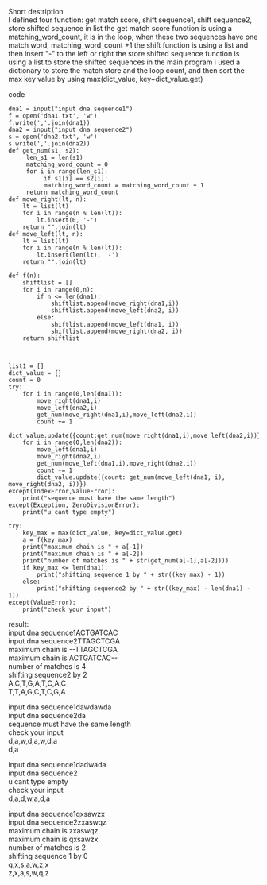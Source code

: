 Short destription  
I defined four function: get match score, shift sequence1, shift sequence2, store shifted sequence in list the get match score function is using a matching_word_count, it is in the loop, when these two sequences have one match word, matching_word_count +1 the shift function is using a list and then insert "-" to the left or right the store shifted sequence function is using a list to store the shifted sequences in the main program i used a dictionary to store the match store and the loop count, and then sort the max key value by using max(dict_value, key+dict_value.get)   

code

    dna1 = input("input dna sequence1")
    f = open('dna1.txt', 'w')
    f.write(','.join(dna1))
    dna2 = input("input dna sequence2")
    s = open('dna2.txt', 'w')
    s.write(','.join(dna2))
    def get_num(s1, s2):
         len_s1 = len(s1)
         matching_word_count = 0
         for i in range(len_s1):
              if s1[i] == s2[i]:
              matching_word_count = matching_word_count + 1
         return matching_word_count
    def move_right(lt, n):
        lt = list(lt)
        for i in range(n % len(lt)):
            lt.insert(0, '-')
        return "".join(lt)
    def move_left(lt, n):
        lt = list(lt)
        for i in range(n % len(lt)):
            lt.insert(len(lt), '-')
        return "".join(lt)
    
    def f(n):
        shiftlist = []
        for i in range(0,n):
            if n <= len(dna1):
                shiftlist.append(move_right(dna1,i))
                shiftlist.append(move_left(dna2, i))
            else:
                shiftlist.append(move_left(dna1, i))
                shiftlist.append(move_right(dna2, i))
        return shiftlist



    list1 = []
    dict_value = {}
    count = 0
    try:
        for i in range(0,len(dna1)):
            move_right(dna1,i)
            move_left(dna2,i)
            get_num(move_right(dna1,i),move_left(dna2,i))
            count += 1
            dict_value.update({count:get_num(move_right(dna1,i),move_left(dna2,i))})
        for i in range(0,len(dna2)):
            move_left(dna1,i)
            move_right(dna2,i)
            get_num(move_left(dna1,i),move_right(dna2,i))
            count += 1
            dict_value.update({count: get_num(move_left(dna1, i), move_right(dna2, i))})
    except(IndexError,ValueError):
        print("sequence must have the same length")
    except(Exception, ZeroDivisionError):
        print("u cant type empty")

    try:
        key_max = max(dict_value, key=dict_value.get)
        a = f(key_max)
        print("maximum chain is " + a[-1])
        print("maximum chain is " + a[-2])
        print("number of matches is " + str(get_num(a[-1],a[-2])))
        if key_max <= len(dna1):
            print("shifting sequence 1 by " + str((key_max) - 1))
        else:
            print("shifting sequence2 by " + str((key_max) - len(dna1) - 1))
    except(ValueError):
        print("check your input")


result:   
input dna sequence1ACTGATCAC  
input dna sequence2TTAGCTCGA  
maximum chain is --TTAGCTCGA   
maximum chain is ACTGATCAC--   
number of matches is 4    
shifting sequence2 by 2   
A,C,T,G,A,T,C,A,C   
T,T,A,G,C,T,C,G,A   

input dna sequence1dawdawda    
input dna sequence2da    
sequence must have the same length    
check your input    
d,a,w,d,a,w,d,a    
d,a    


input dna sequence1dadwada    
input dna sequence2    
u cant type empty     
check your input    
d,a,d,w,a,d,a   


input dna sequence1qxsawzx    
input dna sequence2zxaswqz   
maximum chain is zxaswqz    
maximum chain is qxsawzx     
number of matches is 2    
shifting sequence 1 by 0    
q,x,s,a,w,z,x         
z,x,a,s,w,q,z      


